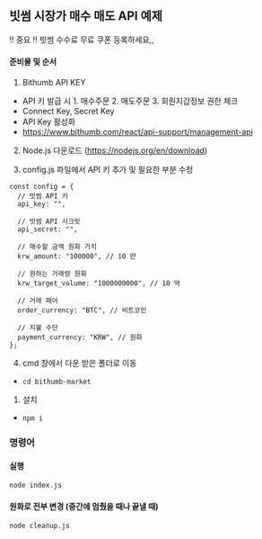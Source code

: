 ## 빗썸 시장가 매수 매도 API 예제

!! 중요 !!
빗썸 수수료 무료 쿠폰 등록하세요,,

#### 준비물 및 순서

1. Bithumb API KEY

- API 키 발급 시 1. 매수주문 2. 매도주문 3. 회원지갑정보 권한 체크
- Connect Key, Secret Key
- API Key 활성화
- https://www.bithumb.com/react/api-support/management-api

2. Node.js 다운로드 (https://nodejs.org/en/download)

3. config.js 파일에서 API 키 추가 및 필요한 부분 수정

```
const config = {
  // 빗썸 API 키
  api_key: "",

  // 빗썸 API 시크릿
  api_secret: "",

  // 매수할 금액 원화 가치
  krw_amount: "100000", // 10 만

  // 원하는 거래량 원화
  krw_target_volume: "1000000000", // 10 억

  // 거래 페어
  order_currency: "BTC", // 비트코인

  // 지불 수단
  payment_currency: "KRW", // 원화
};
```

4. cmd 창에서 다운 받은 폴더로 이동

- `cd bithumb-market`

1. 설치

- `npm i`

### 명령어

#### 실행

```
node index.js
```

#### 원화로 전부 변경 (중간에 멈췄을 때나 끝낼 때)

```
node cleanup.js
```
